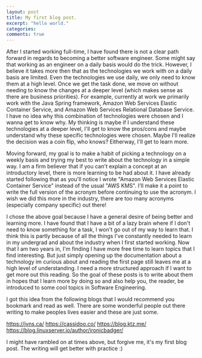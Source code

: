 ```yaml
---
layout: post
title: My first blog post.
excerpt: "hello world."
categories:
comments: true
---
```


After I started working full-time, I have found there is not a clear path forward in regards to becoming a better software engineer. Some might say that working as an engineer on a daily basis would do the trick. However, I believe it takes more then that as the technologies we work with on a daily basis are limited. Even the technologies we use daily, we only need to know them at a high level. Once we get the task done, we move on without needing to know the changes at a deeper level (which makes sense as there are business priorities).  For example, currently at work we primarily work with the Java Spring framework, Amazon Web Services Elastic Container Service, and Amazon Web Services Relational Database Service. I have no idea why this combination of technologies were chosen and I wanna get to know why. My thinking is maybe if I understand these technologies at a deeper level, I'll get to know the pros/cons and maybe understand why these specific technologies were chosen. Maybe I'll realize the decision was a coin flip, who knows? Eitherway, I'll get to learn more. 

Moving forward, my goal is to make a habit of picking a technology on a weekly basis and trying my best to write about the technology in a simple way. I am a firm believer that if you can't explain a concept at an introductory level, there is more learning to be had about it. I have already started following that as you'll notice I wrote "Amazon Web Services Elastic Container Service" instead of the usual "AWS KMS". I'll make it a point to write the full version of the acronym before continuing to use the acronym. I wish we did this more in the industry, there are too many acronyms (especially company specific) out there!

I chose the above goal because I have a general desire of being better and learning more. I have found that I have a bit of a lazy brain where if I don't need to know something for a task, I won't go out of my way to learn that. I think this is partly because of all the things I've constantly needed to learn in my undergrad and about the industry when I first started working. Now that I am two years in, I'm finding I have more free time to learn topics that I find interesting. But just simply opening up the documentation about a technology im curious about and reading the first page still leaves me at a high level of understanding. I need a more structured approach if I want to get more out this reading. So the goal of these posts is to write about them in hopes that I learn more by doing so and also help you, the reader, be introduced to some cool topics in Software Engineering.

I got this idea from the following blogs that I would recommend you bookmark and read as well. There are some wonderful people out there writing to make peoples lives easier and these are just some. 

https://jvns.ca/
https://cassidoo.co/
https://blog.ktz.me/
https://blog.linuxserver.io/author/ironicbadger/

I might have rambled on at times above, but forgive me, it's my first blog post. The writing will get better with practice :) 
